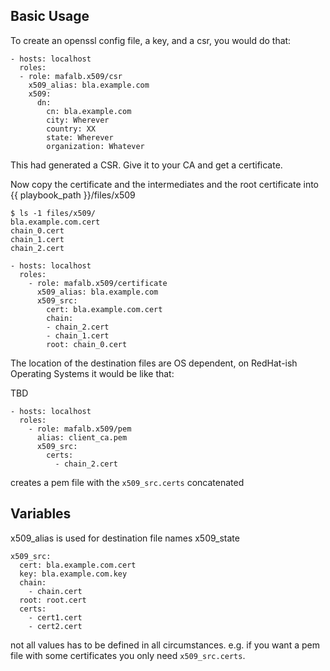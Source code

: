 
## Basic Usage

To create an openssl config file, a key, and a csr, you would do that:

```
- hosts: localhost
  roles:
  - role: mafalb.x509/csr
    x509_alias: bla.example.com
    x509:
      dn:
        cn: bla.example.com
        city: Wherever
        country: XX
        state: Wherever
        organization: Whatever
```

This had generated a CSR.
Give it to your CA and get a certificate.

Now copy the certificate and the intermediates and the root certificate into {{ playbook_path }}/files/x509

```
$ ls -1 files/x509/
bla.example.com.cert
chain_0.cert
chain_1.cert
chain_2.cert
```
 
```
- hosts: localhost
  roles:
    - role: mafalb.x509/certificate
      x509_alias: bla.example.com
      x509_src:
        cert: bla.example.com.cert
        chain:
        - chain_2.cert
        - chain_1.cert
        root: chain_0.cert
```

The location of the destination files are OS dependent, on RedHat-ish Operating Systems it would be like that:

TBD

```
- hosts: localhost
  roles:
    - role: mafalb.x509/pem
      alias: client_ca.pem
      x509_src:
        certs:
          - chain_2.cert
```

creates a pem file with the ```x509_src.certs``` concatenated

## Variables

x509_alias is used for destination file names
x509_state

```
x509_src:
  cert: bla.example.com.cert
  key: bla.example.com.key
  chain:
    - chain.cert
  root: root.cert
  certs:
    - cert1.cert
    - cert2.cert
```

not all values has to be defined in all circumstances. e.g. if you want a pem file with some certificates you only need ```x509_src.certs```.
